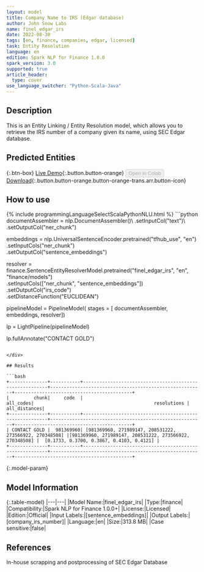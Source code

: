 ```yaml
---
layout: model
title: Company Name to IRS (Edgar database)
author: John Snow Labs
name: finel_edgar_irs
date: 2022-08-30
tags: [en, finance, companies, edgar, licensed]
task: Entity Resolution
language: en
edition: Spark NLP for Finance 1.0.0
spark_version: 3.0
supported: true
article_header:
  type: cover
use_language_switcher: "Python-Scala-Java"
---
```


## Description

This is an Entity Linking / Entity Resolution model, which allows you to retrieve the IRS number of a company given its name, using SEC Edgar database.

## Predicted Entities



{:.btn-box}
[Live Demo](https://demo.johnsnowlabs.com/finance/ER_EDGAR_CRUNCHBASE/){:.button.button-orange}
<button class="button button-orange" disabled>Open in Colab</button>
[Download](https://s3.amazonaws.com/auxdata.johnsnowlabs.com/finance/models/finel_edgar_irs_en_1.0.0_3.2_1661866402930.zip){:.button.button-orange.button-orange-trans.arr.button-icon}

## How to use



<div class="tabs-box" markdown="1">
{% include programmingLanguageSelectScalaPythonNLU.html %}
```python
documentAssembler = nlp.DocumentAssembler()\
      .setInputCol("text")\
      .setOutputCol("ner_chunk")

embeddings = nlp.UniversalSentenceEncoder.pretrained("tfhub_use", "en") \
      .setInputCols("ner_chunk") \
      .setOutputCol("sentence_embeddings")
    
resolver = finance.SentenceEntityResolverModel.pretrained("finel_edgar_irs", "en", "finance/models")\
      .setInputCols(["ner_chunk", "sentence_embeddings"]) \
      .setOutputCol("irs_code")\
      .setDistanceFunction("EUCLIDEAN")

pipelineModel = PipelineModel(
      stages = [
          documentAssembler,
          embeddings,
          resolver])

lp = LightPipeline(pipelineModel)

lp.fullAnnotate("CONTACT GOLD")
```

</div>

## Results

```bash
+--------------+-----------+---------------------------------------------------------+--------------------------------------------------------+-------------------------------------------+
|         chunk|     code  |                                                all_codes|                                            resolutions |                              all_distances|
+--------------+-----------+---------------------------------------------------------+--------------------------------------------------------+-------------------------------------------+
| CONTACT GOLD |  981369960| [981369960, 271989147, 208531222, 273566922, 270348508] |[981369960, 271989147, 208531222, 273566922, 270348508] |  [0.1733, 0.3700, 0.3867, 0.4103, 0.4121] |
+--------------+-----------+---------------------------------------------------------+--------------------------------------------------------+-------------------------------------------+
```

{:.model-param}
## Model Information

{:.table-model}
|---|---|
|Model Name:|finel_edgar_irs|
|Type:|finance|
|Compatibility:|Spark NLP for Finance 1.0.0+|
|License:|Licensed|
|Edition:|Official|
|Input Labels:|[sentence_embeddings]|
|Output Labels:|[company_irs_number]|
|Language:|en|
|Size:|313.8 MB|
|Case sensitive:|false|

## References

In-house scrapping and postprocessing of SEC Edgar Database
